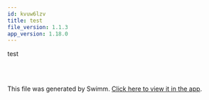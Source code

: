 ```yaml
---
id: kvuw6lzv
title: test
file_version: 1.1.3
app_version: 1.18.0
---
```


<!-- Intro - Do not remove this comment -->
test

<br/>

<!-- Steps - Do not remove this comment -->


<br/>

This file was generated by Swimm. [Click here to view it in the app](http://localhost:5001/repos/Z2l0aHViJTNBJTNBY3NoYXJwLXNoYXVsLXRlc3QlM0ElM0Fzd2ltbWlv/playlists/kvuw6lzv).

